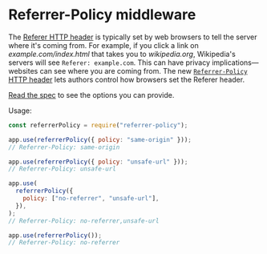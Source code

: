 # Referrer-Policy middleware

The [Referer HTTP header](https://en.wikipedia.org/wiki/HTTP_referer) is typically set by web browsers to tell the server where it's coming from. For example, if you click a link on _example.com/index.html_ that takes you to _wikipedia.org_, Wikipedia's servers will see `Referer: example.com`. This can have privacy implications—websites can see where you are coming from. The new [`Referrer-Policy` HTTP header](https://www.w3.org/TR/referrer-policy/#referrer-policy-header) lets authors control how browsers set the Referer header.

[Read the spec](https://www.w3.org/TR/referrer-policy/#referrer-policies) to see the options you can provide.

Usage:

```javascript
const referrerPolicy = require("referrer-policy");

app.use(referrerPolicy({ policy: "same-origin" }));
// Referrer-Policy: same-origin

app.use(referrerPolicy({ policy: "unsafe-url" }));
// Referrer-Policy: unsafe-url

app.use(
  referrerPolicy({
    policy: ["no-referrer", "unsafe-url"],
  }),
);
// Referrer-Policy: no-referrer,unsafe-url

app.use(referrerPolicy());
// Referrer-Policy: no-referrer
```
